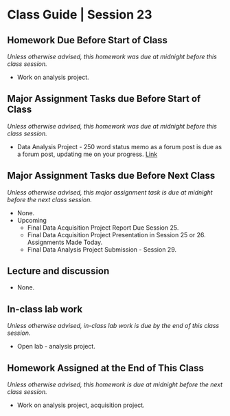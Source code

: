 # Class Guide | Session 23

## Homework Due Before Start of Class
*Unless otherwise advised, this homework was due at midnight before this class session.*

* Work on analysis project.

## Major Assignment Tasks due Before Start of Class
*Unless otherwise advised, this homework was due at midnight before this class session.*

* Data Analysis Project - 250 word status memo as a forum post is due as a forum post, updating me on your progress. [Link](../../major-assignments/data-analysis-project/readme.md)

## Major Assignment Tasks due Before Next Class
*Unless otherwise advised, this major assignment task is due at midnight before the next class session.*   

* None.
* Upcoming
  * Final Data Acquisition Project Report Due Session 25.
  * Final Data Acquisition Project Presentation in Session 25 or 26. Assignments Made Today.
  * Final Data Analysis Project Submission - Session 29.

## Lecture and discussion
* None.

## In-class lab work
*Unless otherwise advised, in-class lab work is due by the end of this class session.*   

* Open lab - analysis project.

## Homework Assigned at the End of This Class
*Unless otherwise advised, this homework is due at midnight before the next class session.*  

* Work on analysis project, acquisition project.
